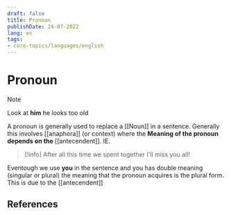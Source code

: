 ```yaml
---
draft: false
title: Pronoun
publishDate: 24-07-2022
lang: en
tags:
- core-topics/languages/english
---
```


# Pronoun
> [!note]
> Look at **him** he looks too old

A pronoun is generally used to replace a [[Noun]] in a sentence. Generally this involves [[anaphora]] (or context) where the **Meaning of the pronoun depends on the**  [[antecendent]]. IE.

> [!info]
> After all this time we spent together I'll miss you all!

Eventough we use **you** in the sentence and you has double meaning (singular or plural) the meaning that the pronoun acquires is the plural form. This is due to the [[antecendent]]
## References
